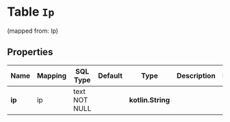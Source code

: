 
# Table `Ip`
(mapped from: Ip)

## Properties
Name | Mapping | SQL Type | Default | Type | Description | Notes
---- | ------- | -------- | ------- | ---- | ----------- | -----
**ip** | ip | text NOT NULL |  | **kotlin.String** |  | 



